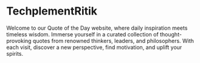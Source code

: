 # TechplementRitik
Welcome to our Quote of the Day website, where daily inspiration meets timeless wisdom. Immerse yourself in a curated collection of thought-provoking quotes from renowned thinkers, leaders, and philosophers. With each visit, discover a new perspective, find motivation, and uplift your spirits.
